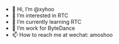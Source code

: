- 👋 Hi, I’m @xyhoo
- 👀 I’m interested in RTC
- 🌱 I’m currently learning RTC 
- 💞️ I’m work for ByteDance
- 📫 How to reach me at wechat: amoshoo

<!---
xyhoo/xyhoo is a ✨ special ✨ repository because its `README.md` (this file) appears on your GitHub profile.
You can click the Preview link to take a look at your changes.
--->
